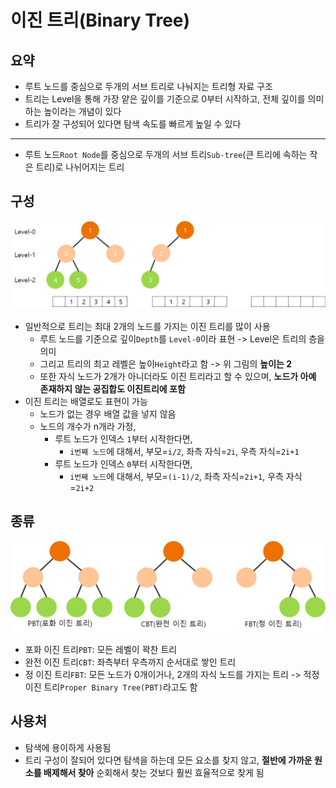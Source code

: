 # 이진 트리(Binary Tree)

## 요약

- 루트 노드를 중심으로 두개의 서브 트리로 나눠지는 트리형 자료 구조
- 트리는 Level을 통해 가장 얕은 깊이를 기준으로 0부터 시작하고, 전체 깊이를 의미하는 높이라는 개념이 있다
- 트리가 잘 구성되어 있다면 탐색 속도를 빠르게 높일 수 있다

---

- 루트 노드`Root Node`를 중심으로 두개의 서브 트리`Sub-tree`(큰 트리에 속하는 작은 트리)로 나뉘어지는 트리

## 구성
![img.png](img.png)
- 일반적으로 트리는 최대 2개의 노드를 가지는 이진 트리를 많이 사용
  - 루트 노드를 기준으로 깊이`Depth`를 `Level-0`이라 표현 -> Level은 트리의 층을 의미
  - 그리고 트리의 최고 레벨은 높이`Height`라고 함 -> 위 그림의 **높이는 2**
  - 또한 자식 노드가 2개가 아니더라도 이진 트리라고 할 수 있으며, **노드가 아예 존재하지 않는 공집합도 이진트리에 포함**
- 이진 트리는 배열로도 표현이 가능
  - 노드가 없는 경우 배열 값을 넣지 않음
  - 노드의 개수가 n개라 가정, 
    - 루트 노드가 인덱스 `1`부터 시작한다면,
      - `i번째 노드`에 대해서, 부모=`i/2`, 좌측 자식=`2i`, 우측 자식=`2i+1`
    - 루트 노드가 인덱스 `0`부터 시작한다면,
      - `i번째 노드`에 대해서, 부모=`(i-1)/2`, 좌측 자식=`2i+1`, 우측 자식=`2i+2`

## 종류
![img_1.png](img_1.png)

- 포화 이진 트리`PBT`: 모든 레벨이 꽉찬 트리
- 완전 이진 트리`CBT`: 좌측부터 우측까지 순서대로 쌓인 트리
- 정 이진 트리`FBT`: 모든 노드가 0개이거나, 2개의 자식 노드를 가지는 트리 -> 적정 이진 트리`Proper Binary Tree(PBT)`라고도 함

## 사용처
- 탐색에 용이하게 사용됨
- 트리 구성이 잘되어 있다면 탐색을 하는데 모든 요소를 찾지 않고, **절반에 가까운 원소를 배제해서 찾아** 순회해서 찾는 것보다 훨씬 효율적으로 찾게 됨
